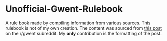 # Unofficial-Gwent-Rulebook
A rule book made by compiling information from various sources.
This rulebook is not of my own creation. The content was sourced from [this post](https://www.reddit.com/r/gwent/comments/e8qz8m/unofficial_ruleset_for_the_gwent_merchants_of/) on the r/gwent subreddit. My **only** contribution is the formatting of the post.

